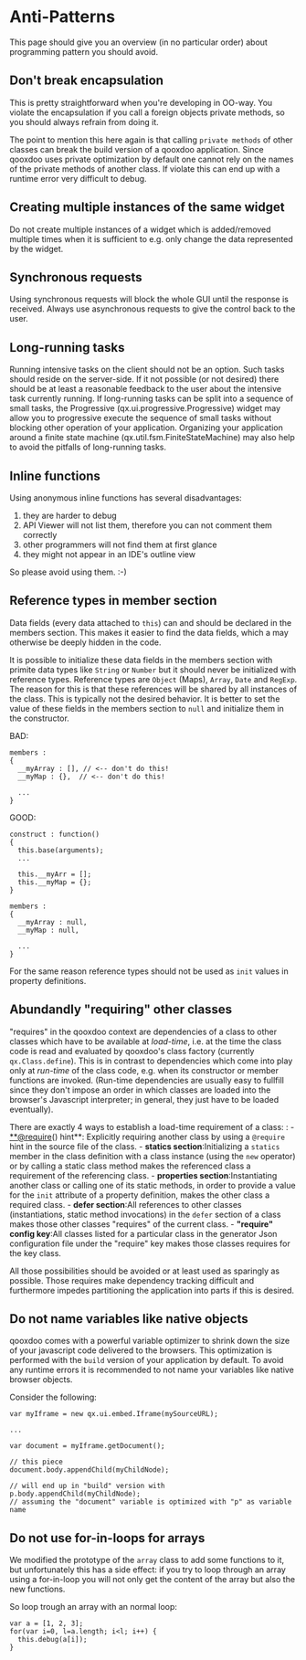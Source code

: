 Anti-Patterns
=============

This page should give you an overview (in no particular order) about
programming pattern you should avoid.

Don't break encapsulation
-------------------------

This is pretty straightforward when you're developing in OO-way. You
violate the encapsulation if you call a foreign objects private methods,
so you should always refrain from doing it.

The point to mention this here again is that calling `private methods`
of other classes can break the build version of a qooxdoo application.
Since qooxdoo uses private optimization by default one cannot rely on
the names of the private methods of another class. If violate this can
end up with a runtime error very difficult to debug.

Creating multiple instances of the same widget
----------------------------------------------

Do not create multiple instances of a widget which is added/removed
multiple times when it is sufficient to e.g. only change the data
represented by the widget.

Synchronous requests
--------------------

Using synchronous requests will block the whole GUI until the response
is received. Always use asynchronous requests to give the control back
to the user.

Long-running tasks
------------------

Running intensive tasks on the client should not be an option. Such
tasks should reside on the server-side. If it not possible (or not
desired) there should be at least a reasonable feedback to the user
about the intensive task currently running. If long-running tasks can be
split into a sequence of small tasks, the Progressive
(qx.ui.progressive.Progressive) widget may allow you to progressive
execute the sequence of small tasks without blocking other operation of
your application. Organizing your application around a finite state
machine (qx.util.fsm.FiniteStateMachine) may also help to avoid the
pitfalls of long-running tasks.

Inline functions
----------------

Using anonymous inline functions has several disadvantages:

1.  they are harder to debug
2.  API Viewer will not list them, therefore you can not comment them
    correctly
3.  other programmers will not find them at first glance
4.  they might not appear in an IDE's outline view

So please avoid using them. :-)

Reference types in member section
---------------------------------

Data fields (every data attached to `this`) can and should be declared
in the members section. This makes it easier to find the data fields,
which a may otherwise be deeply hidden in the code.

It is possible to initialize these data fields in the members section
with primite data types like `String` or `Number` but it should never be
initialized with reference types. Reference types are `Object` (Maps),
`Array`, `Date` and `RegExp`. The reason for this is that these
references will be shared by all instances of the class. This is
typically not the desired behavior. It is better to set the value of
these fields in the members section to `null` and initialize them in the
constructor.

BAD:

    members :
    {
      __myArray : [], // <-- don't do this!
      __myMap : {},  // <-- don't do this!

      ...
    }

GOOD:

    construct : function()
    {
      this.base(arguments);
      ...

      this.__myArr = [];
      this.__myMap = {};
    }

    members :
    {
      __myArray : null,
      __myMap : null,

      ...
    }

For the same reason reference types should not be used as `init` values
in property definitions.

Abundandly "requiring" other classes
------------------------------------

"requires" in the qooxdoo context are dependencies of a class to other
classes which have to be available at *load-time*, i.e. at the time the
class code is read and evaluated by qooxdoo's class factory (currently
`qx.Class.define`). This is in contrast to dependencies which come into
play only at *run-time* of the class code, e.g. when its constructor or
member functions are invoked. (Run-time dependencies are usually easy to
fullfill since they don't impose an order in which classes are loaded
into the browser's Javascript interpreter; in general, they just have to
be loaded eventually).

There are exactly 4 ways to establish a load-time requirement of a class:
:   -   <**@require>() hint\*\*: Explicitly requiring another class by
        using a `@require` hint in the source file of the class.
    -   **statics section**:Initializing a `statics` member in the class
        definition with a class instance (using the `new` operator) or
        by calling a static class method makes the referenced class a
        requirement of the referencing class.
    -   **properties section**:Instantiating another class or calling
        one of its static methods, in order to provide a value for the
        `init` attribute of a property definition, makes the other class
        a required class.
    -   **defer section**:All references to other classes
        (instantiations, static method invocations) in the `defer`
        section of a class makes those other classes "requires" of the
        current class.
    -   **"require" config key**:All classes listed for a particular
        class in the generator Json configuration file under the
        "require" key makes those classes requires for the key class.

All those possibilities should be avoided or at least used as sparingly
as possible. Those requires make dependency tracking difficult and
furthermore impedes partitioning the application into parts if this is
desired.

Do not name variables like native objects
-----------------------------------------

qooxdoo comes with a powerful variable optimizer to shrink down the size
of your javascript code delivered to the browsers. This optimization is
performed with the `build` version of your application by default. To
avoid any runtime errors it is recommended to not name your variables
like native browser objects.

Consider the following:

    var myIframe = new qx.ui.embed.Iframe(mySourceURL);

    ...

    var document = myIframe.getDocument();

    // this piece
    document.body.appendChild(myChildNode);

    // will end up in "build" version with
    p.body.appendChild(myChildNode);
    // assuming the "document" variable is optimized with "p" as variable name

Do not use for-in-loops for arrays
----------------------------------

We modified the prototype of the `array` class to add some functions to
it, but unfortunately this has a side effect: if you try to loop through
an array using a for-in-loop you will not only get the content of the
array but also the new functions.

So loop trough an array with an normal loop:

    var a = [1, 2, 3];
    for(var i=0, l=a.length; i<l; i++) {
      this.debug(a[i]);
    }
